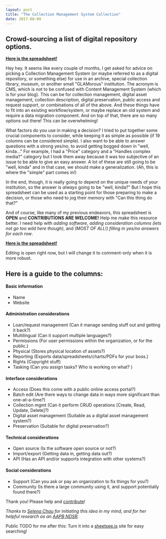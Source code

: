 ```yaml
---
layout: post
title: "The Collection Management System Collection"
date: 2017-08-09
---
```


## Crowd-sourcing a list of digital repository options.


**[Here is the spreadsheet!](https://docs.google.com/spreadsheets/d/1cXOug3qM0pNNeD_wssiVEv9c0W1Y5I1VDTnSPTk7fb4/edit?usp=sharing)**

Hey hey. It seems like every couple of months, I get asked for advice on picking a Collection Management System (or maybe referred to as a digital repository, or something else) for use in an archive, special collection library, museum, or another small "GLAMorous" institution. The acronym is CMS, which is not to be confused with Content Management System (which is for your blog). This can be for collection management, digital asset management, collection description, digital preservation, public access and request support, or combinations of all of the above. And these things have to fit into an existing workflow/system, or maybe replace an old system and require a data migration component. And on top of that, there are so many options out there! This can be overwhelming!

What factors do you use in making a decision? I tried to put together some crucial components to consider, while keeping it as simple as possible (if 19 columns can be considered simple). I also want to be able to answer questions with a strong yes/no, to avoid getting bogged down in "well, kinda..." For example, I had a "Price" category and a "Handles complex media?" category but I took them away because it was too subjective of an issue to be able to give an easy answer. A lot of these are still going to be "well, kinda" and in that case, we should make a generalization. (Ah, this is where the "simple" part comes in!)

In the end, though, it is really going to depend on the unique needs of your institution, so the answer is *always* going to be "well, kinda?" But I hope this spreadsheet can be used as a starting point for those preparing to make a decision, or those who need to jog their memory with "Can this thing do that?"

And of course, like many of my previous endeavors, this spreadsheet is **OPEN** and **CONTRIBUTIONS ARE WELCOME!** Help me make this resource better. I need help with *adding software*, *adding consideration columns (lets not go too wild here though)*, and *(MOST OF ALL!) filling in yes/no answers for each row*.

**[Here is the spreadsheet!](https://docs.google.com/spreadsheets/d/1cXOug3qM0pNNeD_wssiVEv9c0W1Y5I1VDTnSPTk7fb4/edit?usp=sharing)**

Editing is open right now, but I will change it to comment-only when it is more robust.

## Here is a guide to the columns:

#### Basic information
* Name
* Website

#### Administration considerations
* Loan/request management (Can it manage sending stuff out and getting it back?)
* Multilingual (Can it support multiple languages?)
* Permissions (For user permissions within the organization, or for the public.)
* Physical (Stores physical location of assets?)
* Reporting (Exports data/spreadsheets/charts/PDFs for your boss.)
* Rights (Copyright stuff)
* Tasking (Can you assign tasks? Who is working on what? )

#### Interface considerations
* Access (Does this come with a public online access portal?)
* Batch edit (Are there ways to change data in ways more significant than one-at-a-time?)
* Collection mgmt (Can it perform CRUD operations [Create, Read, Update, Delete]?)
* Digital asset management (Suitable as a digital asset management system?)
* Preservation (Suitable for digital preservation?)

#### Technical considerations
* Open source (Is the software open source or not?)
* Import/export (Getting data in, getting data out?)
* API (Has an API and/or supports integration with other systems?)

#### Social considerations
* Support (Can you ask or pay an organization to fix things for you?)
* Community (Is there a large community using it, and support potentially found there?)

Thank you! Please help and [contribute](https://docs.google.com/spreadsheets/d/1cXOug3qM0pNNeD_wssiVEv9c0W1Y5I1VDTnSPTk7fb4/edit?usp=sharing)!  

*Thanks to [Selena Chau](https://twitter.com/selena_sjsu) for initiating this idea in my mind, and for her helpful research as an [AAPB NDSR](https://ndsr.americanarchive.org/).*

Public TODO for me after this: Turn it into a [sheetsee.js](http://jlord.us/sheetsee.js/) site for easy searching!
